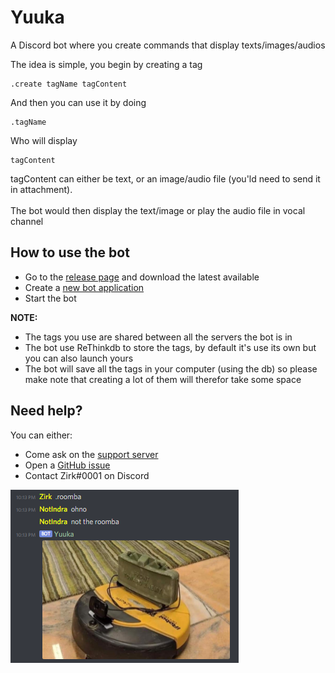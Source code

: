 # Yuuka
A Discord bot where you create commands that display texts/images/audios

The idea is simple, you begin by creating a tag
```
.create tagName tagContent
```
And then you can use it by doing
```
.tagName
```
Who will display
```
tagContent
```

tagContent can either be text, or an image/audio file (you'ld need to send it in attachment).
<br/>
<br/>
The bot would then display the text/image or play the audio file in vocal channel

## How to use the bot
 - Go to the [release page](https://github.com/Xwilarg/Yuuka/releases) and download the latest available
 - Create a [new bot application](https://discordpy.readthedocs.io/en/latest/discord.html)
 - Start the bot
 
**NOTE:**
 - The tags you use are shared between all the servers the bot is in
 - The bot use ReThinkdb to store the tags, by default it's use its own but you can also launch yours
 - The bot will save all the tags in your computer (using the db) so please make note that creating a lot of them will therefor take some space

## Need help?
You can either:
 - Come ask on the [support server](https://discordapp.com/invite/H6wMRYV)
 - Open a [GitHub issue](https://github.com/Xwilarg/Yuuka/issues)
 - Contact Zirk#0001 on Discord

![Preview](Preview/Roomba.png)